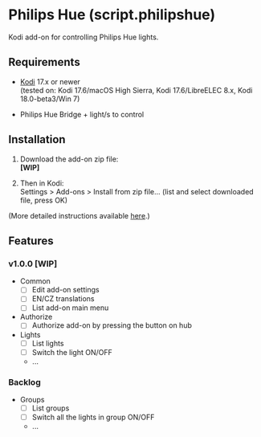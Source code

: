 # Philips Hue (script.philipshue)

Kodi add-on for controlling Philips Hue lights.

## Requirements

- [Kodi](https://kodi.tv) 17.x or newer<br>
    (tested on: Kodi 17.6/macOS High Sierra, Kodi 17.6/LibreELEC 8.x, Kodi 18.0-beta3/Win 7)

- Philips Hue Bridge + light/s to control

## Installation

1. Download the add-on zip file:<br>
    **[WIP]**
    <!--[script.philipshue-1.0.0.zip](http://github.com/tommistolercz/script.philipshue/archive/script.philipshue-1.0.0.zip)-->
    
2. Then in Kodi:<br>
    Settings > Add-ons > Install from zip file... (list and select downloaded file, press OK)
    
(More detailed instructions available [here](https://kodi.wiki/view/HOW-TO:Install_add-ons_from_zip_files).)

## Features

### v1.0.0 **[WIP]**

- Common
    - [ ] Edit add-on settings
    - [ ] EN/CZ translations
    - [ ] List add-on main menu
- Authorize
    - [ ] Authorize add-on by pressing the button on hub
- Lights
    - [ ] List lights
    - [ ] Switch the light ON/OFF
    - ...

### Backlog

- Groups
    - [ ] List groups
    - [ ] Switch all the lights in group ON/OFF
    - ...

